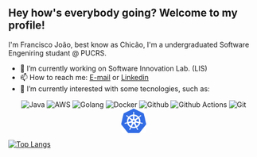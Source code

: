 ## Hey how's everybody going? Welcome to my profile!

I'm Francisco João, best know as Chicão, I'm a undergraduated Software Engeniring studant @ PUCRS.

- 🔭 I’m currently working on Software Innovation Lab. (LIS)
- 📫 How to reach me: [E-mail](mailto:franciscojoaoluccaneto@gmail.com) or [Linkedin](https://www.linkedin.com/in/francisco-jo%C3%A3o-lucca-neto/)
- 🌱 I’m currently interested with some tecnologies, such as:

<p align="center">
<img align="center" alt="Java" width="50px" src="https://logospng.org/download/java/logo-java-256.png"/>
<img align="center" alt="AWS" width="50px" src="https://logospng.org/download/amazon-web-services/logo-amazon-web-services-1024.png"/>
<img align="center" alt="Golang" width="60px" src="https://blog.golang.org/go-brand/Go-Logo/PNG/Go-Logo_Aqua.png"/>
<img align="center" alt="Docker" width="50px" src="https://www.docker.com/sites/default/files/d8/styles/role_icon/public/2019-07/vertical-logo-monochromatic.png?itok=erja9lKc"/>
<img align="center" alt="Github" width="50px" src="https://image.flaticon.com/icons/png/512/25/25231.png"/>
<img align="center" alt="Github Actions" width="50px" src="https://avatars1.githubusercontent.com/u/65916846?v=4"/>
<img align="center" alt="Git" width="50px" src="https://git-scm.com/images/logos/downloads/Git-Icon-1788C.png"/>
<img align="center" alt="Kubernetes" width="50px" src="https://github.com/kubernetes/kubernetes/blob/master/logo/logo.png"/>
</p>

[![Top Langs](https://github-readme-stats.vercel.app/api/top-langs/?username=FranciscoJLucca&layout=compact&theme=dark)](https://github.com/anuraghazra/github-readme-stats)

<!--
**FranciscoJLucca/FranciscoJLucca** is a ✨ _special_ ✨ repository because its `README.md` (this file) appears on your GitHub profile.

Here are some ideas to get you started:


- 🌱 I’m currently learning ...
- 👯 I’m looking to collaborate on ...
- 🤔 I’m looking for help with ...
- 💬 Ask me about ...

- 😄 Pronouns: ...
- ⚡ Fun fact: ...

https://www.docker.com/sites/default/files/d8/styles/role_icon/public/2019-07/vertical-logo-monochromatic.png?itok=erja9lKc
-->

